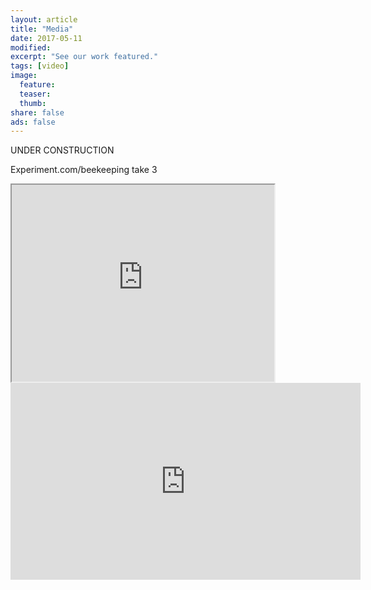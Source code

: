 ```yaml
---
layout: article
title: "Media"
date: 2017-05-11
modified:
excerpt: "See our work featured."
tags: [video]
image:
  feature:
  teaser:
  thumb:
share: false
ads: false
---
```


UNDER CONSTRUCTION

Experiment.com/beekeeping take 3

<iframe width="420" height="315" src="https://www.youtube.com/watch?v=jaxyO2EfST4"> </iframe>


<iframe width="560" height="315" src="https://www.youtube.com/watch?v=jaxyO2EfST4" frameborder="0"> </iframe>



